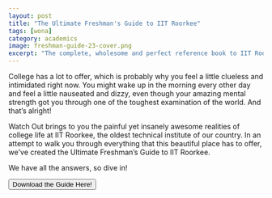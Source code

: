 ```yaml
---
layout: post
title: "The Ultimate Freshman's Guide to IIT Roorkee"
tags: [wona]
category: academics
image: freshman-guide-23-cover.png
excerpt: "The complete, wholesome and perfect reference book to IIT Roorkee!"
---
```


College has a lot to offer, which is probably why you feel a little clueless and intimidated right now. You might wake up in the morning every other day and feel a little nauseated and dizzy, even though your amazing mental strength got you through one of the toughest examination of the world. And that’s alright!

Watch Out brings to you the painful yet insanely awesome realities of college life at IIT Roorkee, the oldest technical institute of our country. In an attempt to walk you through everything that this beautiful place has to offer, we've created the Ultimate Freshman’s Guide to IIT Roorkee.

We have all the answers, so dive in!

<a href="/FreshmanGuideToIITR_2023.pdf" style="text-align: center"><button type="button" class="btn btn-primary btn-block btn-lg">Download the Guide Here!</button></a>

